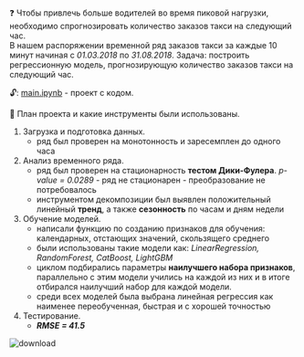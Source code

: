 ❓ Чтобы привлечь больше водителей во время пиковой нагрузки, необходимо спрогнозировать количество заказов такси на следующий час. \
В нашем распоряжении временной ряд заказов такси за каждые 10 минут начиная с *01.03.2018* по *31.08.2018*.
Задача: построить регрессионную модель, прогнозирующую количество заказов такси на следующий час.

🔓:
[main.ipynb](https://github.com/ssensse/training_projects/blob/main/taxi_forecast/main.ipynb) - проект с кодом.

🔧 План проекта и какие инструменты были использованы.

1. Загрузка и подготовка данных.
    * ряд был проверен на монотонность и заресемплен до одного часа
2. Анализ временного ряда. 
    * ряд был проверен на стационарность **тестом Дики-Фулера**. *p-value = 0.0289* - ряд не стационарен - преобразование не потребовалось
    * инструментом декомпозиции был выявлен положительный линейный **тренд**, а также **сезонность** по часам и дням недели
3. Обучение моделей.
    * написали функцию по созданию признаков для обучения: календарных, отстающих значений, скользящего среднего
    * были использованы такие модели как: *LinearRegression, RandomForest, CatBoost, LightGBM*
    * циклом подбирались параметры **наилучшего набора признаков**, параллельно с этим модели учились на каждой из них и в итоге отбирался наилучший набор для каждой модели.
    * среди всех моделей была выбрана линейная регрессия как наименее переобученная, быстрая и с хорошей точностью
4. Тестирование. 
    * ***RMSE = 41.5***

![download](https://user-images.githubusercontent.com/102548885/193137824-a96112e9-a5a2-4a74-b0aa-b5aaaba86d65.png)
